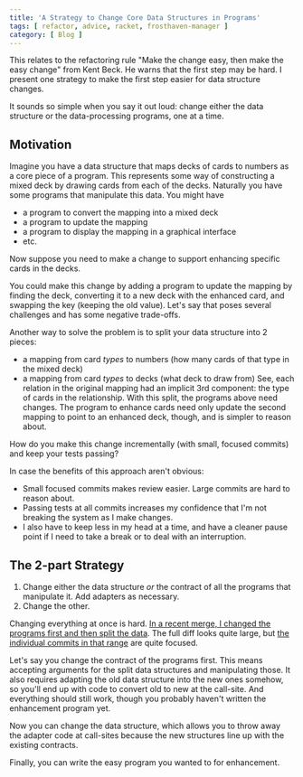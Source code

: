 ```yaml
---
title: 'A Strategy to Change Core Data Structures in Programs'
tags: [ refactor, advice, racket, frosthaven-manager ]
category: [ Blog ]
---
```


This relates to the refactoring rule "Make the change easy, then make
the easy change" from Kent Beck. He warns that the first step may be hard. I
present one strategy to make the first step easier for data structure
changes.

It sounds so simple when you say it out loud: change either the data structure
or the data-processing programs, one at a time.

## Motivation

Imagine you have a data structure that maps decks of cards to numbers as a core
piece of a program. This represents some way of constructing a mixed deck by
drawing cards from each of the decks. Naturally you have some programs that
manipulate this data. You might have
- a program to convert the mapping into a mixed deck
- a program to update the mapping
- a program to display the mapping in a graphical interface
- etc.

Now suppose you need to make a change to support enhancing specific cards in the
decks.

You could make this change by adding a program to update the mapping by finding
the deck, converting it to a new deck with the enhanced card, and swapping the
key (keeping the old value). Let's say that poses several challenges and has
some negative trade-offs.

Another way to solve the problem is to split your data structure into 2 pieces:
- a mapping from card _types_ to numbers (how many cards of that type in the
  mixed deck)
- a mapping from card _types_ to decks (what deck to draw from)
See, each relation in the original mapping had an implicit 3rd component: the
type of cards in the relationship. With this split, the programs above need
changes. The program to enhance cards need only update the second mapping to
point to an enhanced deck, though, and is simpler to reason about.

How do you make this change incrementally (with small, focused commits) and keep
your tests passing?

In case the benefits of this approach aren't obvious:
- Small focused commits makes review easier. Large commits are hard to reason
  about.
- Passing tests at all commits increases my confidence that I'm not breaking the
  system as I make changes.
- I also have to keep less in my head at a time, and have a cleaner pause point
  if I need to take a break or to deal with an interruption.

## The 2-part Strategy

1. Change either the data structure _or_ the contract of all the programs that
   manipulate it. Add adapters as necessary.
2. Change the other.

Changing everything at once is hard. [In a recent merge, I changed the programs
first and then split the
data](https://github.com/benknoble/frosthaven-manager/commit/11494ba86888ef84901def135c26656410abcbc8).
The full diff looks quite large, but [the individual commits in that
range](https://github.com/benknoble/frosthaven-manager/compare/feca028...3c56606)
are quite focused.

Let's say you change the contract of the programs first. This means accepting
arguments for the split data structures and manipulating those. It also requires
adapting the old data structure into the new ones somehow, so you'll end up with
code to convert old to new at the call-site. And everything should still work,
though you probably haven't written the enhancement program yet.

Now you can change the data structure, which allows you to throw away the
adapter code at call-sites because the new structures line up with the existing
contracts.

Finally, you can write the easy program you wanted to for enhancement.
